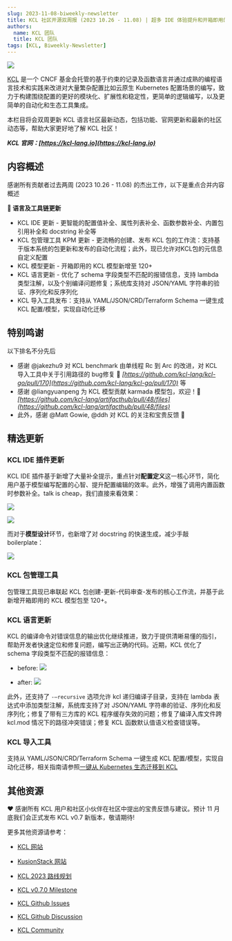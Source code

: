 ```yaml
---
slug: 2023-11-08-biweekly-newsletter
title: KCL 社区开源双周报 (2023 10.26 - 11.08) | 超多 IDE 体验提升和开箱即用的模型
authors:
  name: KCL 团队
  title: KCL 团队
tags: [KCL, Biweekly-Newsletter]
---
```


![](/img/biweekly-newsletter-zh.png)

[KCL](https://github.com/kcl-lang) 是一个 CNCF 基金会托管的基于约束的记录及函数语言并通过成熟的编程语言技术和实践来改进对大量繁杂配置比如云原生 Kubernetes 配置场景的编写，致力于构建围绕配置的更好的模块化、扩展性和稳定性，更简单的逻辑编写，以及更简单的自动化和生态工具集成。

本栏目将会双周更新 KCL 语言社区最新动态，包括功能、官网更新和最新的社区动态等，帮助大家更好地了解 KCL 社区！

**_KCL 官网：[https://kcl-lang.io](https://kcl-lang.io)_**

## 内容概述

感谢所有贡献者过去两周 (2023 10.26 - 11.08) 的杰出工作，以下是重点合并内容概述

**🔧 语言及工具链更新**

- KCL IDE 更新 - 更智能的配置值补全、属性列表补全、函数参数补全、内置包引用补全和 docstring 补全等
- KCL 包管理工具 KPM 更新 - 更流畅的创建、发布 KCL 包的工作流：支持基于版本系统的包更新和发布的自动化流程；此外，现已允许对KCL包的元信息自定义配置
- KCL 模型更新 - 开箱即用的 KCL 模型新增至 120+
- KCL 语言更新 - 优化了 schema 字段类型不匹配的报错信息，支持 lambda 类型注解，以及个别编译问题修复；系统库支持对 JSON/YAML 字符串的验证、序列化和反序列化
- KCL 导入工具发布：支持从 YAML/JSON/CRD/Terraform Schema 一键生成 KCL 配置/模型，实现自动化迁移

## 特别鸣谢

以下排名不分先后

- 感谢 @jakezhu9 对 KCL benchmark 由单线程 Rc 到 Arc 的改进，对 KCL 导入工具中关于引用路径的 bug修复 🙌 _[https://github.com/kcl-lang/kcl-go/pull/170](https://github.com/kcl-lang/kcl-go/pull/170)_ 等
- 感谢 @liangyuanpeng 为 KCL 模型贡献 karmada 模型包，欢迎！🙌 _[https://github.com/kcl-lang/artifacthub/pull/48/files](https://github.com/kcl-lang/artifacthub/pull/48/files)_
- 此外，感谢 @Matt Gowie, @ddh 对 KCL 的关注和宝贵反馈 🙌

## 精选更新

### KCL IDE 插件更新

KCL IDE 插件基于新增了大量补全提示，重点针对**配置定义**这一核心环节，简化用户基于模型编写配置的心智、提升配置编辑的效率。此外，增强了调用内置函数时参数补全。talk is cheap，我们直接来看效果：

![](/img/blog/2023-11-08-biweekly-newsletter/module-function-completion.gif)

![](/img/blog/2023-11-08-biweekly-newsletter/config-completion.gif)

而对于**模型设计**环节，也新增了对 docstring 的快速生成，减少手敲 boilerplate：

![](/img/blog/2023-11-08-biweekly-newsletter/docstring-gen.gif)

### KCL 包管理工具

包管理工具现已串联起 KCL 包创建-更新-代码审查-发布的核心工作流，并基于此新增开箱即用的 KCL 模型包至 120+。

### KCL 语言更新

KCL 的编译命令对错误信息的输出优化继续推进，致力于提供清晰易懂的指引，帮助开发者快速定位和修复问题，编写出正确的代码。近期，KCL 优化了 schema 字段类型不匹配的报错信息：

- before:
  ![](/img/blog/2023-11-08-biweekly-newsletter/schema-expr-type-error-before.png)

- after:
  ![](/img/blog/2023-11-08-biweekly-newsletter/schema-expr-type-error-after.png)

此外，还支持了 `-—recursive` 选项允许 kcl 递归编译子目录，支持在 lambda 表达式中添加类型注解，系统库支持了对 JSON/YAML 字符串的验证、序列化和反序列化；修复了带有三方库的 KCL 程序缓存失效的问题；修复了编译入库文件跨 kcl.mod 情况下的路径冲突错误；修复 KCL 函数默认值语义检查错误等。

### KCL 导入工具

支持从 YAML/JSON/CRD/Terraform Schema 一键生成 KCL 配置/模型，实现自动化迁移，相关指南请参照[一键从 Kubernetes 生态迁移到 KCL](https://kcl-lang.io/docs/user_docs/guides/working-with-k8s/adapt-from-kubernetes)

## 其他资源

❤️ 感谢所有 KCL 用户和社区小伙伴在社区中提出的宝贵反馈与建议。预计 11 月底我们会正式发布 KCL v0.7 新版本，敬请期待!

更多其他资源请参考：

- [KCL 网站](https://kcl-lang.io/)
- [KusionStack 网站](https://kusionstack.io/)

- [KCL 2023 路线规划](https://kcl-lang.io/docs/community/release-policy/roadmap)
- [KCL v0.7.0 Milestone](https://github.com/kcl-lang/kcl/milestone/7)
- [KCL Github Issues](https://github.com/kcl-lang/kcl/issues)
- [KCL Github Discussion](https://github.com/orgs/kcl-lang/discussions)
- [KCL Community](https://github.com/kcl-lang/community)
